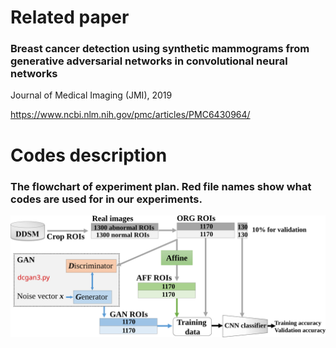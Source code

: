 Related paper
======
### Breast cancer detection using synthetic mammograms from generative adversarial networks in convolutional neural networks

Journal of Medical Imaging (JMI), 2019

https://www.ncbi.nlm.nih.gov/pmc/articles/PMC6430964/


Codes description
=====
### The flowchart of experiment plan. Red file names show what codes are used for in our experiments.


<div align=center><img src="https://raw.githubusercontent.com/ShuyueG/gan-for-breast-cancer-detection/d290800b58c1135def3fc79dc07a36ea0e6ff05f/gan4breast_flowchart.svg" width="900" alt="flowchart"/></div>
